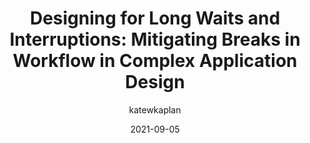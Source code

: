 ---
author: katewkaplan
date: 2021-09-05
publisher: nngroup
tags:
  - user-experience
  - performance
target_url: https://www.nngroup.com/articles/designing-for-waits-and-interruptions/
title: "Designing for Long Waits and Interruptions: Mitigating Breaks in Workflow in Complex Application Design"
---